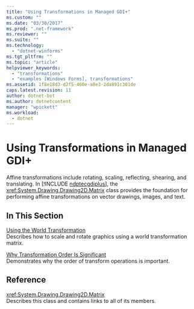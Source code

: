 ```yaml
---
title: "Using Transformations in Managed GDI+"
ms.custom: ""
ms.date: "03/30/2017"
ms.prod: ".net-framework"
ms.reviewer: ""
ms.suite: ""
ms.technology: 
  - "dotnet-winforms"
ms.tgt_pltfrm: ""
ms.topic: "article"
helpviewer_keywords: 
  - "transformations"
  - "examples [Windows Forms], transformations"
ms.assetid: 1f8e18d3-d2f5-460e-a8e3-2da891c301de
caps.latest.revision: 11
author: dotnet-bot
ms.author: dotnetcontent
manager: "wpickett"
ms.workload: 
  - dotnet
---
```

# Using Transformations in Managed GDI+
Affine transformations include rotating, scaling, reflecting, shearing, and translating. In [!INCLUDE [ndptecgdiplus](../../../../includes/ndptecgdiplus-md.md)], the <xref:System.Drawing.Drawing2D.Matrix> class provides the foundation for performing affine transformations on vector drawings, images, and text.  
  
## In This Section  
 [Using the World Transformation](../../../../docs/framework/winforms/advanced/using-the-world-transformation.md)  
 Describes how to scale and rotate graphics using a world transformation matrix.  
  
 [Why Transformation Order Is Significant](../../../../docs/framework/winforms/advanced/why-transformation-order-is-significant.md)  
 Demonstrates why the order of transform operations is important.  
  
## Reference  
 <xref:System.Drawing.Drawing2D.Matrix>  
 Describes this class and contains links to all of its members.
